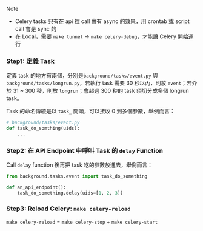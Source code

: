 > [!Note]
> - Celery tasks 只有在 api 裡 call 會有 async 的效果，用 crontab 或 script call 會是 sync 的
> - 在 Local，需要 `make tunnel` $\rightarrow$ `make celery-debug`，才能讓 Celery 開始運行

### Step1: 定義 Task

定義 task 的地方有兩個，分別是`background/tasks/event.py` 與 `background/tasks/longrun.py`，若執行 task 需要 30 秒以內，則放 `event`；若介於 31 ~ 300 秒，則放 `longrun`；會超過 300 秒的 task 須切分成多個 longrun task。

Task 的命名傳統是以 `task_` 開頭，可以接收 0 到多個參數，舉例而言：

```python
# background/tasks/event.py
def task_do_somthing(uids):
    ...
```

### Step2: 在 API Endpoint 中呼叫 Task 的 `delay` Function

Call `delay` function 後再把 task 吃的參數放進去，舉例而言：

```python
from background.tasks.event import task_do_something

def an_api_endpoint():
    task_do_something.delay(uids=[1, 2, 3])
```

### Step3: Reload Celery: `make celery-reload`

`make celery-reload` = `make celery-stop` + `make celery-start`
